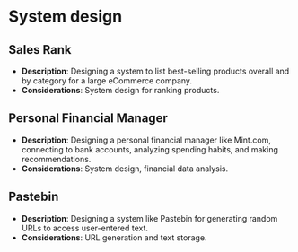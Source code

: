 # System design

## Sales Rank

- **Description**: Designing a system to list best-selling products overall and by category for a large eCommerce company.
- **Considerations**: System design for ranking products.

## Personal Financial Manager

- **Description**: Designing a personal financial manager like Mint.com, connecting to bank accounts, analyzing spending habits, and making recommendations.
- **Considerations**: System design, financial data analysis.

## Pastebin

- **Description**: Designing a system like Pastebin for generating random URLs to access user-entered text.
- **Considerations**: URL generation and text storage.
